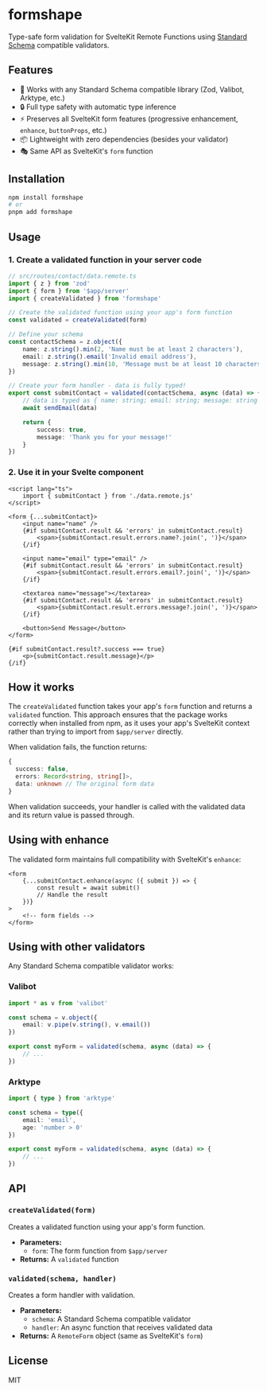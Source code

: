 # formshape

Type-safe form validation for SvelteKit Remote Functions using [Standard Schema](https://standardschema.dev/) compatible validators.

## Features

- 🎯 Works with any Standard Schema compatible library (Zod, Valibot, Arktype, etc.)
- 🔒 Full type safety with automatic type inference
- ⚡ Preserves all SvelteKit form features (progressive enhancement, `enhance`, `buttonProps`, etc.)
- 📦 Lightweight with zero dependencies (besides your validator)
- 🎭 Same API as SvelteKit's `form` function

## Installation

```bash
npm install formshape
# or
pnpm add formshape
```

## Usage

### 1. Create a validated function in your server code

```typescript
// src/routes/contact/data.remote.ts
import { z } from 'zod'
import { form } from '$app/server'
import { createValidated } from 'formshape'

// Create the validated function using your app's form function
const validated = createValidated(form)

// Define your schema
const contactSchema = z.object({
	name: z.string().min(2, 'Name must be at least 2 characters'),
	email: z.string().email('Invalid email address'),
	message: z.string().min(10, 'Message must be at least 10 characters')
})

// Create your form handler - data is fully typed!
export const submitContact = validated(contactSchema, async (data) => {
	// data is typed as { name: string; email: string; message: string }
	await sendEmail(data)

	return {
		success: true,
		message: 'Thank you for your message!'
	}
})
```

### 2. Use it in your Svelte component

```svelte
<script lang="ts">
	import { submitContact } from './data.remote.js'
</script>

<form {...submitContact}>
	<input name="name" />
	{#if submitContact.result && 'errors' in submitContact.result}
		<span>{submitContact.result.errors.name?.join(', ')}</span>
	{/if}

	<input name="email" type="email" />
	{#if submitContact.result && 'errors' in submitContact.result}
		<span>{submitContact.result.errors.email?.join(', ')}</span>
	{/if}

	<textarea name="message"></textarea>
	{#if submitContact.result && 'errors' in submitContact.result}
		<span>{submitContact.result.errors.message?.join(', ')}</span>
	{/if}

	<button>Send Message</button>
</form>

{#if submitContact.result?.success === true}
	<p>{submitContact.result.message}</p>
{/if}
```

## How it works

The `createValidated` function takes your app's `form` function and returns a `validated` function. This approach ensures that the package works correctly when installed from npm, as it uses your app's SvelteKit context rather than trying to import from `$app/server` directly.

When validation fails, the function returns:

```typescript
{
  success: false,
  errors: Record<string, string[]>,
  data: unknown // The original form data
}
```

When validation succeeds, your handler is called with the validated data and its return value is passed through.

## Using with enhance

The validated form maintains full compatibility with SvelteKit's `enhance`:

```svelte
<form
	{...submitContact.enhance(async ({ submit }) => {
		const result = await submit()
		// Handle the result
	})}
>
	<!-- form fields -->
</form>
```

## Using with other validators

Any Standard Schema compatible validator works:

### Valibot

```typescript
import * as v from 'valibot'

const schema = v.object({
	email: v.pipe(v.string(), v.email())
})

export const myForm = validated(schema, async (data) => {
	// ...
})
```

### Arktype

```typescript
import { type } from 'arktype'

const schema = type({
	email: 'email',
	age: 'number > 0'
})

export const myForm = validated(schema, async (data) => {
	// ...
})
```

## API

### `createValidated(form)`

Creates a validated function using your app's form function.

- **Parameters:**
  - `form`: The form function from `$app/server`
- **Returns:** A `validated` function

### `validated(schema, handler)`

Creates a form handler with validation.

- **Parameters:**
  - `schema`: A Standard Schema compatible validator
  - `handler`: An async function that receives validated data
- **Returns:** A `RemoteForm` object (same as SvelteKit's `form`)

## License

MIT
